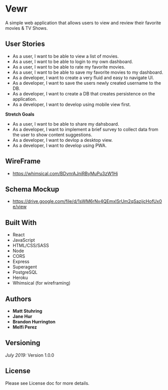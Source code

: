 # Vewr
A simple web application that allows users to view and review their favorite movies & TV Shows.

## User Stories 
* As a user, I want to be able to view a list of movies.
* As a user, I want to be able to login to my own dashboard.
* As a user, I want to be able to rate my favorite movies. 
* As a user, I want to be able to save my favorite movies to my dashboard.
* As a developer, I want to create a very fluid and easy to navigate UI.
* As a developer, I want to save the users newly created username to the DB.
* As a developer, I want to create a DB that creates persistence on the application.
* As a developer, I want to develop using mobile view first. 


**Stretch Goals**
* As a user, I want to be able to share my dahsboard.
* As a developer, I want to implement a brief survey to collect data from the user to show content suggestions.
* As a developer, I want to devlop a desktop view.
* As a developer, I want to develop using PWA.

## WireFrame
* https://whimsical.com/BDvnrAJniRByMuPu3zW1Hj

## Schema Mockup
* https://drive.google.com/file/d/1sWM6rNv4QEmxlSrUm2qSazijcHofUx0e/view

## Built With
* React
* JavaScript
* HTML/CSS/SASS
* Node
* CORS
* Express
* Superagent
* PostgreSQL
* Heroku 
* Whimsical (for wireframing)

## Authors
* **Matt Stuhring** 
* **Jane Hur** 
* **Brandon Hurrington** 
* **Melfi Perez** 


## Versioning
_July 2019:_ Version 1.0.0

## License
Please see License doc for more details. 





